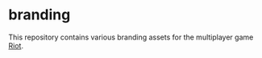 # branding
This repository contains various branding assets for the multiplayer game [Riot](https://git.mersh.com/riot/).

